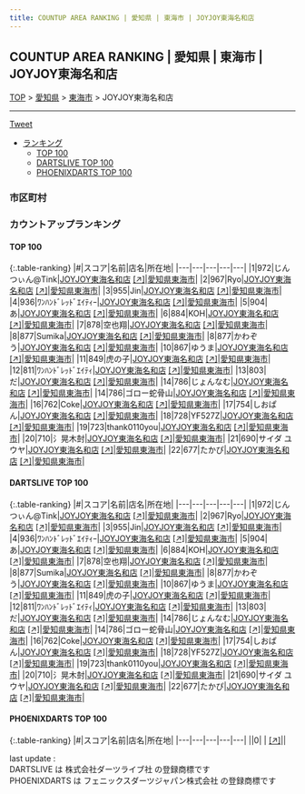 ```yaml
---
title: COUNTUP AREA RANKING | 愛知県 | 東海市 | JOYJOY東海名和店
---
```

## COUNTUP AREA RANKING | 愛知県 | 東海市 | JOYJOY東海名和店

[TOP](/darts/rank/) > [愛知県](/darts/rank/愛知県/) > [東海市](/darts/rank/愛知県/東海市/) > JOYJOY東海名和店

___

<a href="https://twitter.com/share?ref_src=twsrc%5Etfw" data-text="COUNTUP AREA RANKING | 愛知県東海市JOYJOY東海名和店" class="twitter-share-button" data-hashtags="DARTSLIVE,PHOENIXDARTS,darts,ダーツ" data-show-count="false">Tweet</a>

* [ランキング](#カウントアップランキング)
    * [TOP 100](#top-100)
    * [DARTSLIVE TOP 100](#dartslive-top-100)
    * [PHOENIXDARTS TOP 100](#phoenixdarts-top-100)

### 市区町村

<ul>

</ul>

### カウントアップランキング

#### TOP 100



{:.table-ranking}
|#|スコア|名前|店名|所在地|
|---|---|---|---|---|
|1|972|<span class="rank-name-dl">じんつぃん@Tink</span>|<a href="/darts/rank/shops/defb0876ab0e8bd3fec1ae84bb28bd87.html">JOYJOY東海名和店</a> <a href="https://search.dartslive.com/jp/shop/defb0876ab0e8bd3fec1ae84bb28bd87">[↗]</a>|<a href="/darts/rank/愛知県/東海市">愛知県東海市</a>|
|2|967|<span class="rank-name-dl">Ryo</span>|<a href="/darts/rank/shops/defb0876ab0e8bd3fec1ae84bb28bd87.html">JOYJOY東海名和店</a> <a href="https://search.dartslive.com/jp/shop/defb0876ab0e8bd3fec1ae84bb28bd87">[↗]</a>|<a href="/darts/rank/愛知県/東海市">愛知県東海市</a>|
|3|955|<span class="rank-name-dl">Jin</span>|<a href="/darts/rank/shops/defb0876ab0e8bd3fec1ae84bb28bd87.html">JOYJOY東海名和店</a> <a href="https://search.dartslive.com/jp/shop/defb0876ab0e8bd3fec1ae84bb28bd87">[↗]</a>|<a href="/darts/rank/愛知県/東海市">愛知県東海市</a>|
|4|936|<span class="rank-name-dl">ﾜﾝﾊﾝﾄﾞﾚｯﾄﾞｴｲﾃｨｰ</span>|<a href="/darts/rank/shops/defb0876ab0e8bd3fec1ae84bb28bd87.html">JOYJOY東海名和店</a> <a href="https://search.dartslive.com/jp/shop/defb0876ab0e8bd3fec1ae84bb28bd87">[↗]</a>|<a href="/darts/rank/愛知県/東海市">愛知県東海市</a>|
|5|904|<span class="rank-name-dl">あ</span>|<a href="/darts/rank/shops/defb0876ab0e8bd3fec1ae84bb28bd87.html">JOYJOY東海名和店</a> <a href="https://search.dartslive.com/jp/shop/defb0876ab0e8bd3fec1ae84bb28bd87">[↗]</a>|<a href="/darts/rank/愛知県/東海市">愛知県東海市</a>|
|6|884|<span class="rank-name-dl">KOH</span>|<a href="/darts/rank/shops/defb0876ab0e8bd3fec1ae84bb28bd87.html">JOYJOY東海名和店</a> <a href="https://search.dartslive.com/jp/shop/defb0876ab0e8bd3fec1ae84bb28bd87">[↗]</a>|<a href="/darts/rank/愛知県/東海市">愛知県東海市</a>|
|7|878|<span class="rank-name-dl">空也翔</span>|<a href="/darts/rank/shops/defb0876ab0e8bd3fec1ae84bb28bd87.html">JOYJOY東海名和店</a> <a href="https://search.dartslive.com/jp/shop/defb0876ab0e8bd3fec1ae84bb28bd87">[↗]</a>|<a href="/darts/rank/愛知県/東海市">愛知県東海市</a>|
|8|877|<span class="rank-name-dl">Sumika</span>|<a href="/darts/rank/shops/defb0876ab0e8bd3fec1ae84bb28bd87.html">JOYJOY東海名和店</a> <a href="https://search.dartslive.com/jp/shop/defb0876ab0e8bd3fec1ae84bb28bd87">[↗]</a>|<a href="/darts/rank/愛知県/東海市">愛知県東海市</a>|
|8|877|<span class="rank-name-dl">かわぞう</span>|<a href="/darts/rank/shops/defb0876ab0e8bd3fec1ae84bb28bd87.html">JOYJOY東海名和店</a> <a href="https://search.dartslive.com/jp/shop/defb0876ab0e8bd3fec1ae84bb28bd87">[↗]</a>|<a href="/darts/rank/愛知県/東海市">愛知県東海市</a>|
|10|867|<span class="rank-name-dl">ゆうま</span>|<a href="/darts/rank/shops/defb0876ab0e8bd3fec1ae84bb28bd87.html">JOYJOY東海名和店</a> <a href="https://search.dartslive.com/jp/shop/defb0876ab0e8bd3fec1ae84bb28bd87">[↗]</a>|<a href="/darts/rank/愛知県/東海市">愛知県東海市</a>|
|11|849|<span class="rank-name-dl">虎の子</span>|<a href="/darts/rank/shops/defb0876ab0e8bd3fec1ae84bb28bd87.html">JOYJOY東海名和店</a> <a href="https://search.dartslive.com/jp/shop/defb0876ab0e8bd3fec1ae84bb28bd87">[↗]</a>|<a href="/darts/rank/愛知県/東海市">愛知県東海市</a>|
|12|811|<span class="rank-name-dl">ﾜﾝﾊﾝﾄﾞﾚｯﾄﾞｴｲﾃｨ</span>|<a href="/darts/rank/shops/defb0876ab0e8bd3fec1ae84bb28bd87.html">JOYJOY東海名和店</a> <a href="https://search.dartslive.com/jp/shop/defb0876ab0e8bd3fec1ae84bb28bd87">[↗]</a>|<a href="/darts/rank/愛知県/東海市">愛知県東海市</a>|
|13|803|<span class="rank-name-dl">だ</span>|<a href="/darts/rank/shops/defb0876ab0e8bd3fec1ae84bb28bd87.html">JOYJOY東海名和店</a> <a href="https://search.dartslive.com/jp/shop/defb0876ab0e8bd3fec1ae84bb28bd87">[↗]</a>|<a href="/darts/rank/愛知県/東海市">愛知県東海市</a>|
|14|786|<span class="rank-name-dl">じょんなむ</span>|<a href="/darts/rank/shops/defb0876ab0e8bd3fec1ae84bb28bd87.html">JOYJOY東海名和店</a> <a href="https://search.dartslive.com/jp/shop/defb0876ab0e8bd3fec1ae84bb28bd87">[↗]</a>|<a href="/darts/rank/愛知県/東海市">愛知県東海市</a>|
|14|786|<span class="rank-name-dl">ゴロー蛇骨山</span>|<a href="/darts/rank/shops/defb0876ab0e8bd3fec1ae84bb28bd87.html">JOYJOY東海名和店</a> <a href="https://search.dartslive.com/jp/shop/defb0876ab0e8bd3fec1ae84bb28bd87">[↗]</a>|<a href="/darts/rank/愛知県/東海市">愛知県東海市</a>|
|16|762|<span class="rank-name-dl">Coke</span>|<a href="/darts/rank/shops/defb0876ab0e8bd3fec1ae84bb28bd87.html">JOYJOY東海名和店</a> <a href="https://search.dartslive.com/jp/shop/defb0876ab0e8bd3fec1ae84bb28bd87">[↗]</a>|<a href="/darts/rank/愛知県/東海市">愛知県東海市</a>|
|17|754|<span class="rank-name-dl">しおぱん</span>|<a href="/darts/rank/shops/defb0876ab0e8bd3fec1ae84bb28bd87.html">JOYJOY東海名和店</a> <a href="https://search.dartslive.com/jp/shop/defb0876ab0e8bd3fec1ae84bb28bd87">[↗]</a>|<a href="/darts/rank/愛知県/東海市">愛知県東海市</a>|
|18|728|<span class="rank-name-dl">YF527Z</span>|<a href="/darts/rank/shops/defb0876ab0e8bd3fec1ae84bb28bd87.html">JOYJOY東海名和店</a> <a href="https://search.dartslive.com/jp/shop/defb0876ab0e8bd3fec1ae84bb28bd87">[↗]</a>|<a href="/darts/rank/愛知県/東海市">愛知県東海市</a>|
|19|723|<span class="rank-name-dl">thank0110you</span>|<a href="/darts/rank/shops/defb0876ab0e8bd3fec1ae84bb28bd87.html">JOYJOY東海名和店</a> <a href="https://search.dartslive.com/jp/shop/defb0876ab0e8bd3fec1ae84bb28bd87">[↗]</a>|<a href="/darts/rank/愛知県/東海市">愛知県東海市</a>|
|20|710|<span class="rank-name-dl">氵晃木尌</span>|<a href="/darts/rank/shops/defb0876ab0e8bd3fec1ae84bb28bd87.html">JOYJOY東海名和店</a> <a href="https://search.dartslive.com/jp/shop/defb0876ab0e8bd3fec1ae84bb28bd87">[↗]</a>|<a href="/darts/rank/愛知県/東海市">愛知県東海市</a>|
|21|690|<span class="rank-name-dl">サイダ ユウヤ</span>|<a href="/darts/rank/shops/defb0876ab0e8bd3fec1ae84bb28bd87.html">JOYJOY東海名和店</a> <a href="https://search.dartslive.com/jp/shop/defb0876ab0e8bd3fec1ae84bb28bd87">[↗]</a>|<a href="/darts/rank/愛知県/東海市">愛知県東海市</a>|
|22|677|<span class="rank-name-dl">たかぴ</span>|<a href="/darts/rank/shops/defb0876ab0e8bd3fec1ae84bb28bd87.html">JOYJOY東海名和店</a> <a href="https://search.dartslive.com/jp/shop/defb0876ab0e8bd3fec1ae84bb28bd87">[↗]</a>|<a href="/darts/rank/愛知県/東海市">愛知県東海市</a>|


#### DARTSLIVE TOP 100



{:.table-ranking}
|#|スコア|名前|店名|所在地|
|---|---|---|---|---|
|1|972|<span class="rank-name-dl">じんつぃん@Tink</span>|<a href="/darts/rank/shops/defb0876ab0e8bd3fec1ae84bb28bd87.html">JOYJOY東海名和店</a> <a href="https://search.dartslive.com/jp/shop/defb0876ab0e8bd3fec1ae84bb28bd87">[↗]</a>|<a href="/darts/rank/愛知県/東海市">愛知県東海市</a>|
|2|967|<span class="rank-name-dl">Ryo</span>|<a href="/darts/rank/shops/defb0876ab0e8bd3fec1ae84bb28bd87.html">JOYJOY東海名和店</a> <a href="https://search.dartslive.com/jp/shop/defb0876ab0e8bd3fec1ae84bb28bd87">[↗]</a>|<a href="/darts/rank/愛知県/東海市">愛知県東海市</a>|
|3|955|<span class="rank-name-dl">Jin</span>|<a href="/darts/rank/shops/defb0876ab0e8bd3fec1ae84bb28bd87.html">JOYJOY東海名和店</a> <a href="https://search.dartslive.com/jp/shop/defb0876ab0e8bd3fec1ae84bb28bd87">[↗]</a>|<a href="/darts/rank/愛知県/東海市">愛知県東海市</a>|
|4|936|<span class="rank-name-dl">ﾜﾝﾊﾝﾄﾞﾚｯﾄﾞｴｲﾃｨｰ</span>|<a href="/darts/rank/shops/defb0876ab0e8bd3fec1ae84bb28bd87.html">JOYJOY東海名和店</a> <a href="https://search.dartslive.com/jp/shop/defb0876ab0e8bd3fec1ae84bb28bd87">[↗]</a>|<a href="/darts/rank/愛知県/東海市">愛知県東海市</a>|
|5|904|<span class="rank-name-dl">あ</span>|<a href="/darts/rank/shops/defb0876ab0e8bd3fec1ae84bb28bd87.html">JOYJOY東海名和店</a> <a href="https://search.dartslive.com/jp/shop/defb0876ab0e8bd3fec1ae84bb28bd87">[↗]</a>|<a href="/darts/rank/愛知県/東海市">愛知県東海市</a>|
|6|884|<span class="rank-name-dl">KOH</span>|<a href="/darts/rank/shops/defb0876ab0e8bd3fec1ae84bb28bd87.html">JOYJOY東海名和店</a> <a href="https://search.dartslive.com/jp/shop/defb0876ab0e8bd3fec1ae84bb28bd87">[↗]</a>|<a href="/darts/rank/愛知県/東海市">愛知県東海市</a>|
|7|878|<span class="rank-name-dl">空也翔</span>|<a href="/darts/rank/shops/defb0876ab0e8bd3fec1ae84bb28bd87.html">JOYJOY東海名和店</a> <a href="https://search.dartslive.com/jp/shop/defb0876ab0e8bd3fec1ae84bb28bd87">[↗]</a>|<a href="/darts/rank/愛知県/東海市">愛知県東海市</a>|
|8|877|<span class="rank-name-dl">Sumika</span>|<a href="/darts/rank/shops/defb0876ab0e8bd3fec1ae84bb28bd87.html">JOYJOY東海名和店</a> <a href="https://search.dartslive.com/jp/shop/defb0876ab0e8bd3fec1ae84bb28bd87">[↗]</a>|<a href="/darts/rank/愛知県/東海市">愛知県東海市</a>|
|8|877|<span class="rank-name-dl">かわぞう</span>|<a href="/darts/rank/shops/defb0876ab0e8bd3fec1ae84bb28bd87.html">JOYJOY東海名和店</a> <a href="https://search.dartslive.com/jp/shop/defb0876ab0e8bd3fec1ae84bb28bd87">[↗]</a>|<a href="/darts/rank/愛知県/東海市">愛知県東海市</a>|
|10|867|<span class="rank-name-dl">ゆうま</span>|<a href="/darts/rank/shops/defb0876ab0e8bd3fec1ae84bb28bd87.html">JOYJOY東海名和店</a> <a href="https://search.dartslive.com/jp/shop/defb0876ab0e8bd3fec1ae84bb28bd87">[↗]</a>|<a href="/darts/rank/愛知県/東海市">愛知県東海市</a>|
|11|849|<span class="rank-name-dl">虎の子</span>|<a href="/darts/rank/shops/defb0876ab0e8bd3fec1ae84bb28bd87.html">JOYJOY東海名和店</a> <a href="https://search.dartslive.com/jp/shop/defb0876ab0e8bd3fec1ae84bb28bd87">[↗]</a>|<a href="/darts/rank/愛知県/東海市">愛知県東海市</a>|
|12|811|<span class="rank-name-dl">ﾜﾝﾊﾝﾄﾞﾚｯﾄﾞｴｲﾃｨ</span>|<a href="/darts/rank/shops/defb0876ab0e8bd3fec1ae84bb28bd87.html">JOYJOY東海名和店</a> <a href="https://search.dartslive.com/jp/shop/defb0876ab0e8bd3fec1ae84bb28bd87">[↗]</a>|<a href="/darts/rank/愛知県/東海市">愛知県東海市</a>|
|13|803|<span class="rank-name-dl">だ</span>|<a href="/darts/rank/shops/defb0876ab0e8bd3fec1ae84bb28bd87.html">JOYJOY東海名和店</a> <a href="https://search.dartslive.com/jp/shop/defb0876ab0e8bd3fec1ae84bb28bd87">[↗]</a>|<a href="/darts/rank/愛知県/東海市">愛知県東海市</a>|
|14|786|<span class="rank-name-dl">じょんなむ</span>|<a href="/darts/rank/shops/defb0876ab0e8bd3fec1ae84bb28bd87.html">JOYJOY東海名和店</a> <a href="https://search.dartslive.com/jp/shop/defb0876ab0e8bd3fec1ae84bb28bd87">[↗]</a>|<a href="/darts/rank/愛知県/東海市">愛知県東海市</a>|
|14|786|<span class="rank-name-dl">ゴロー蛇骨山</span>|<a href="/darts/rank/shops/defb0876ab0e8bd3fec1ae84bb28bd87.html">JOYJOY東海名和店</a> <a href="https://search.dartslive.com/jp/shop/defb0876ab0e8bd3fec1ae84bb28bd87">[↗]</a>|<a href="/darts/rank/愛知県/東海市">愛知県東海市</a>|
|16|762|<span class="rank-name-dl">Coke</span>|<a href="/darts/rank/shops/defb0876ab0e8bd3fec1ae84bb28bd87.html">JOYJOY東海名和店</a> <a href="https://search.dartslive.com/jp/shop/defb0876ab0e8bd3fec1ae84bb28bd87">[↗]</a>|<a href="/darts/rank/愛知県/東海市">愛知県東海市</a>|
|17|754|<span class="rank-name-dl">しおぱん</span>|<a href="/darts/rank/shops/defb0876ab0e8bd3fec1ae84bb28bd87.html">JOYJOY東海名和店</a> <a href="https://search.dartslive.com/jp/shop/defb0876ab0e8bd3fec1ae84bb28bd87">[↗]</a>|<a href="/darts/rank/愛知県/東海市">愛知県東海市</a>|
|18|728|<span class="rank-name-dl">YF527Z</span>|<a href="/darts/rank/shops/defb0876ab0e8bd3fec1ae84bb28bd87.html">JOYJOY東海名和店</a> <a href="https://search.dartslive.com/jp/shop/defb0876ab0e8bd3fec1ae84bb28bd87">[↗]</a>|<a href="/darts/rank/愛知県/東海市">愛知県東海市</a>|
|19|723|<span class="rank-name-dl">thank0110you</span>|<a href="/darts/rank/shops/defb0876ab0e8bd3fec1ae84bb28bd87.html">JOYJOY東海名和店</a> <a href="https://search.dartslive.com/jp/shop/defb0876ab0e8bd3fec1ae84bb28bd87">[↗]</a>|<a href="/darts/rank/愛知県/東海市">愛知県東海市</a>|
|20|710|<span class="rank-name-dl">氵晃木尌</span>|<a href="/darts/rank/shops/defb0876ab0e8bd3fec1ae84bb28bd87.html">JOYJOY東海名和店</a> <a href="https://search.dartslive.com/jp/shop/defb0876ab0e8bd3fec1ae84bb28bd87">[↗]</a>|<a href="/darts/rank/愛知県/東海市">愛知県東海市</a>|
|21|690|<span class="rank-name-dl">サイダ ユウヤ</span>|<a href="/darts/rank/shops/defb0876ab0e8bd3fec1ae84bb28bd87.html">JOYJOY東海名和店</a> <a href="https://search.dartslive.com/jp/shop/defb0876ab0e8bd3fec1ae84bb28bd87">[↗]</a>|<a href="/darts/rank/愛知県/東海市">愛知県東海市</a>|
|22|677|<span class="rank-name-dl">たかぴ</span>|<a href="/darts/rank/shops/defb0876ab0e8bd3fec1ae84bb28bd87.html">JOYJOY東海名和店</a> <a href="https://search.dartslive.com/jp/shop/defb0876ab0e8bd3fec1ae84bb28bd87">[↗]</a>|<a href="/darts/rank/愛知県/東海市">愛知県東海市</a>|


#### PHOENIXDARTS TOP 100



{:.table-ranking}
|#|スコア|名前|店名|所在地|
|---|---|---|---|---|
||0|<span class="rank-name-dl"> </span>|<a href="/darts/rank/shops/.html"></a> <a href="">[↗]</a>|<a href="/darts/rank//"></a>|


<div class="footer border-top border-gray-light mt-5 pt-3 text-right text-gray">
    last update : <span style="font-weight: italic" id="foot_last_modified"></span><br />
    DARTSLIVE は 株式会社ダーツライブ社 の登録商標です<br />
    PHOENIXDARTS は フェニックスダーツジャパン株式会社 の登録商標です<br />
</div>

<script src="https://cdnjs.cloudflare.com/ajax/libs/jquery.tablesorter/2.31.3/js/jquery.tablesorter.min.js" integrity="sha512-qzgd5cYSZcosqpzpn7zF2ZId8f/8CHmFKZ8j7mU4OUXTNRd5g+ZHBPsgKEwoqxCtdQvExE5LprwwPAgoicguNg==" crossorigin="anonymous" referrerpolicy="no-referrer"></script>
<link rel="stylesheet" href="https://cdnjs.cloudflare.com/ajax/libs/jquery.tablesorter/2.31.3/css/theme.default.min.css" integrity="sha512-wghhOJkjQX0Lh3NSWvNKeZ0ZpNn+SPVXX1Qyc9OCaogADktxrBiBdKGDoqVUOyhStvMBmJQ8ZdMHiR3wuEq8+w==" crossorigin="anonymous" referrerpolicy="no-referrer" />
<script>
$(function() {
    $(".table-ranking").tablesorter({sortList:[[0, 0]]});
    $("#foot_last_modified").text(formatDate(new Date(document.lastModified), 'yyyy-MM-dd HH:mm:ss'));
});
</script>

<script async src="https://platform.twitter.com/widgets.js" charset="utf-8"></script>